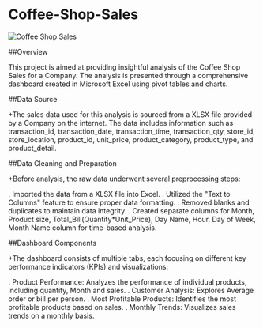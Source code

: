 # Coffee-Shop-Sales

![Coffee Shop Sales](https://github.com/tanusreekolli/Coffee-Shop-Sales/assets/152878576/11d215d0-cf02-4d13-8122-331ff93371f6)


##Overview

This project is aimed at providing insightful analysis of the Coffee Shop Sales for a Company. The analysis is presented through a comprehensive dashboard created in Microsoft Excel using pivot tables and charts.

##Data Source

+The sales data used for this analysis is sourced from a XLSX file provided by a Company on the internet. The data includes information such as transaction_id,	transaction_date,	transaction_time,	transaction_qty,	store_id,	store_location,	product_id,	unit_price,	product_category,	product_type, and	product_detail.

##Data Cleaning and Preparation

+Before analysis, the raw data underwent several preprocessing steps:

. Imported the data from a XLSX file into Excel.
. Utilized the "Text to Columns" feature to ensure proper data formatting.
. Removed blanks and duplicates to maintain data integrity.
. Created separate columns for Month, Product size, Total_Bill(Quantity*Unit_Price), Day Name, Hour,	Day of Week,	Month Name column for time-based analysis.

##Dashboard Components

+The dashboard consists of multiple tabs, each focusing on different key performance indicators (KPIs) and visualizations:

. Product Performance: Analyzes the performance of individual products, including quantity, Month and sales.
. Customer Analysis: Explores Average order or bill per person.
. Most Profitable Products: Identifies the most profitable products based on sales.
. Monthly Trends: Visualizes sales trends on a monthly basis.
